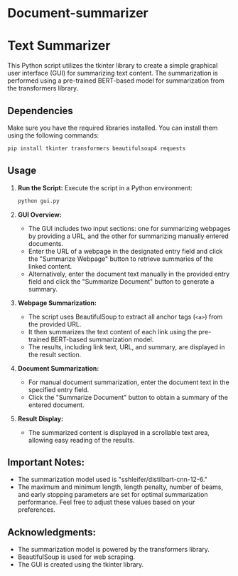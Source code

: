 # Document-summarizer

# Text Summarizer

This Python script utilizes the tkinter library to create a simple graphical user interface (GUI) for summarizing text content. The summarization is performed using a pre-trained BERT-based model for summarization from the transformers library.

## Dependencies
Make sure you have the required libraries installed. You can install them using the following commands:

```bash
pip install tkinter transformers beautifulsoup4 requests
```

## Usage

1. **Run the Script:**
   Execute the script in a Python environment:

   ```bash
   python gui.py
   ```

2. **GUI Overview:**
   - The GUI includes two input sections: one for summarizing webpages by providing a URL, and the other for summarizing manually entered documents.
   - Enter the URL of a webpage in the designated entry field and click the "Summarize Webpage" button to retrieve summaries of the linked content.
   - Alternatively, enter the document text manually in the provided entry field and click the "Summarize Document" button to generate a summary.

3. **Webpage Summarization:**
   - The script uses BeautifulSoup to extract all anchor tags (`<a>`) from the provided URL.
   - It then summarizes the text content of each link using the pre-trained BERT-based summarization model.
   - The results, including link text, URL, and summary, are displayed in the result section.

4. **Document Summarization:**
   - For manual document summarization, enter the document text in the specified entry field.
   - Click the "Summarize Document" button to obtain a summary of the entered document.

5. **Result Display:**
   - The summarized content is displayed in a scrollable text area, allowing easy reading of the results.

## Important Notes:
- The summarization model used is "sshleifer/distilbart-cnn-12-6."
- The maximum and minimum length, length penalty, number of beams, and early stopping parameters are set for optimal summarization performance. Feel free to adjust these values based on your preferences.

## Acknowledgments:
- The summarization model is powered by the transformers library.
- BeautifulSoup is used for web scraping.
- The GUI is created using the tkinter library.
